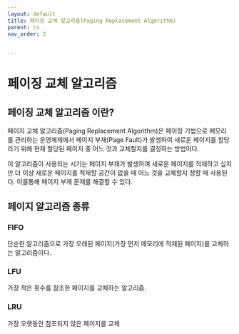 ```yaml
---
layout: default
title: 페이징 교체 알고리즘(Paging Replacement Algorithm)
parent: cs
nav_order: 2


---
```


# 페이징 교체 알고리즘

## 페이징 교체 알고리즘 이란?

페이지 교체 알고리즘(Paging Replacement Algorithm)은 페이징 기법으로 메모리를 관리하는 운영체제에서 페이지 부재(Page Fault)가 발생하여 새로운 페이지를 할당라기 위해 현재 할당된 페이지 중 어느 것과 교체할지를 결정하는 방법이다.

이 알고리즘이 사용되는 시기는 페이지 부재가 발생하여 새로운 페이지를 적재하고 싶지만 더 이상 새로운 페이지를 적재할 공간이 없을 때 어느 것을 교체할지 정할 때 사용된다. 이를통해 페이지 부재 문제를 해결할 수 있다.

## 페이지 알고리즘 종류

### FIFO

단순한 알고리즘으로 가장 오래된 페이지(가장 먼저 메모리에 적재된 페이지)를 교체하는 알고리즘이다.    

   

### LFU

가장 적은 횟수를 참조한 페이지를 교체하는 알고리즘.  

   



### LRU

가장 오랫동안 참조되지 않은 페이지를 교체



